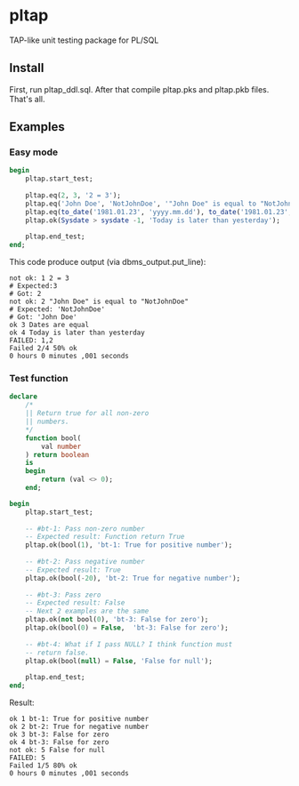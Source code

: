 # pltap
TAP-like unit testing package for PL/SQL

## Install

First, run pltap_ddl.sql. After that compile pltap.pks and pltap.pkb files. That's all.

## Examples


### Easy mode

```sql
begin
    pltap.start_test;
    
    pltap.eq(2, 3, '2 = 3');
    pltap.eq('John Doe', 'NotJohnDoe', '"John Doe" is equal to "NotJohnDoe"');
    pltap.eq(to_date('1981.01.23', 'yyyy.mm.dd'), to_date('1981.01.23', 'yyyy.mm.dd'), 'Dates are equal');
    pltap.ok(Sysdate > sysdate -1, 'Today is later than yesterday');
       
    pltap.end_test;
end;
```

This code produce output (via dbms_output.put_line):
```
not ok: 1 2 = 3
# Expected:3
# Got: 2
not ok: 2 "John Doe" is equal to "NotJohnDoe"
# Expected: 'NotJohnDoe'
# Got: 'John Doe'
ok 3 Dates are equal
ok 4 Today is later than yesterday
FAILED: 1,2
Failed 2/4 50% ok
0 hours 0 minutes ,001 seconds
```

### Test function

```sql
declare
    /*
    || Return true for all non-zero
    || numbers.
    */
    function bool(
        val number
    ) return boolean
    is
    begin
        return (val <> 0);
    end;

begin
    pltap.start_test;
    
    -- #bt-1: Pass non-zero number
    -- Expected result: Function return True
    pltap.ok(bool(1), 'bt-1: True for positive number');
    
    -- #bt-2: Pass negative number
    -- Expected result: True
    pltap.ok(bool(-20), 'bt-2: True for negative number');
    
    -- #bt-3: Pass zero
    -- Expected result: False
    -- Next 2 examples are the same
    pltap.ok(not bool(0), 'bt-3: False for zero');
    pltap.ok(bool(0) = False,  'bt-3: False for zero'); 
    
    -- #bt-4: What if I pass NULL? I think function must
    -- return false.
    pltap.ok(bool(null) = False, 'False for null');
    
    pltap.end_test;
end;
```

Result:

```
ok 1 bt-1: True for positive number
ok 2 bt-2: True for negative number
ok 3 bt-3: False for zero
ok 4 bt-3: False for zero
not ok: 5 False for null
FAILED: 5
Failed 1/5 80% ok
0 hours 0 minutes ,001 seconds
```
